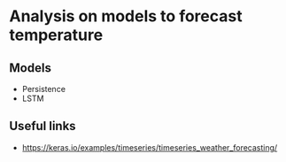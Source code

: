 # Analysis on models to forecast temperature

## Models 
* Persistence 
* LSTM 

## Useful links
* https://keras.io/examples/timeseries/timeseries_weather_forecasting/